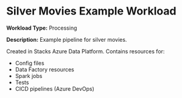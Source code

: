 # Silver Movies Example Workload

__Workload Type:__ Processing

__Description:__ Example pipeline for silver movies.

Created in Stacks Azure Data Platform. Contains resources for:

* Config files
* Data Factory resources
* Spark jobs
* Tests
* CICD pipelines (Azure DevOps)
